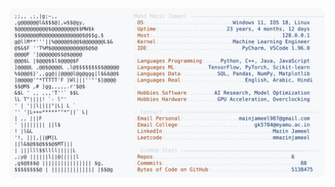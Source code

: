 <picture>
  <source srcset="https://raw.githubusercontent.com/mmazinjameel/mmazinjameel/main/dark_mode.svg?v=1742227990" media="(prefers-color-scheme: dark)">
  <img src="https://raw.githubusercontent.com/mmazinjameel/mmazinjameel/main/light_mode.svg?v=1742227990">
</picture>
